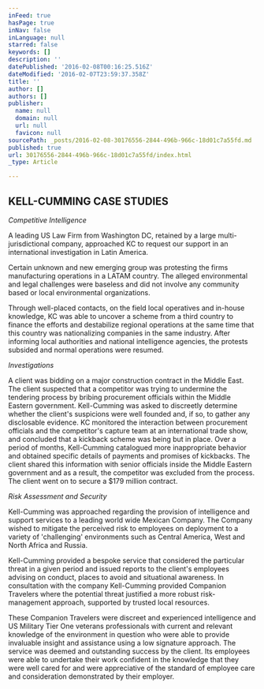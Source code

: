 ```yaml
---
inFeed: true
hasPage: true
inNav: false
inLanguage: null
starred: false
keywords: []
description: ''
datePublished: '2016-02-08T00:16:25.516Z'
dateModified: '2016-02-07T23:59:37.358Z'
title: ''
author: []
authors: []
publisher:
  name: null
  domain: null
  url: null
  favicon: null
sourcePath: _posts/2016-02-08-30176556-2844-496b-966c-18d01c7a55fd.md
published: true
url: 30176556-2844-496b-966c-18d01c7a55fd/index.html
_type: Article

---
```

## KELL-CUMMING CASE STUDIES

_Competitive Intelligence_

A leading US Law Firm from
Washington DC, retained by a
large multi-jurisdictional
company, approached KC to
request our support in an
international investigation in
Latin America. 

Certain unknown and new
emerging group was protesting
the firms manufacturing
operations in a LATAM country.
The alleged environmental and
legal challenges were baseless
and did not involve any
community based or local
environmental organizations. 

Through well-placed contacts,
on the field local operatives and
in-house knowledge, KC was able to uncover a scheme from a
third country to finance the
efforts and destabilize regional
operations at the same time that
this country was nationalizing
companies in the same industry.
After informing local authorities
and national intelligence
agencies, the protests subsided
and normal operations were
resumed.

_Investigations_

A client was bidding on a major
construction contract in the
Middle East. The client
suspected that a competitor was
trying to undermine the
tendering process by bribing procurement officials within the
Middle Eastern government.
Kell-Cumming was asked to
discreetly determine whether the
client's suspicions were well
founded and, if so, to gather any
disclosable evidence.
KC monitored the interaction
between procurement officials
and the competitor's capture
team at an international trade
show, and concluded that a
kickback scheme was being but
in place. Over a period of
months, Kell-Cumming
catalogued more inappropriate
behavior and obtained specific
details of payments and
promises of kickbacks.
The client shared this
information with senior officials
inside the Middle Eastern
government and as a result, the
competitor was excluded from
the process. The client went on
to secure a $179 million contract.

_Risk Assessment and Security_

Kell-Cumming was approached
regarding the provision of
intelligence and support services
to a leading world wide Mexican
Company. The Company wished
to mitigate the perceived risk to
employees on deployment to a
variety of 'challenging'
environments such as Central
America, West and North Africa
and Russia. 

Kell-Cumming provided a
bespoke service that considered
the particular threat in a given
period and issued reports to the client's employees advising on
conduct, places to avoid and
situational awareness. In
consultation with the company
Kell-Cumming provided
Companion Travelers where the
potential threat justified a more
robust risk-management
approach, supported by trusted
local resources. 

These Companion Travelers
were discreet and experienced
intelligence and US Military Tier
One veterans professionals with
current and relevant knowledge
of the environment in question
who were able to provide
invaluable insight and assistance
using a low signature approach.
The service was deemed and
outstanding success by the
client. Its employees were able to
undertake their work confident
in the knowledge that they were
well cared for and were
appreciative of the standard of
employee care and consideration
demonstrated by their employer.